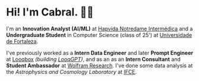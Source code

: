 # Hi! I'm **Cabral**. 👋🏻

I'm an **Innovation Analyst (AI/ML)** at [Hapvida Notredame Intermédica](https://www.hapvidandi.com.br/) and a **Undergraduate Student** in Computer Science (class of 25') at [Universidade de Fortaleza](https://unifor.br/web/graduacao/ciencia-da-computacao).

I've previously worked as a **Intern Data Engineer** and later **Prompt Engineer** at [Looqbox](https://www.looqbox.com/en) _(building [LooqGPT](https://looqbox.com/produto-looqgpt/))_, and as an as an **Intern Consultant** and **Student Ambassador** at [Wolfram Research](https://wolfram.com). I've done some data analysis at the *Astrophysics and Cosmology Laboratory* at [IFCE](https://ifce.edu.br).
